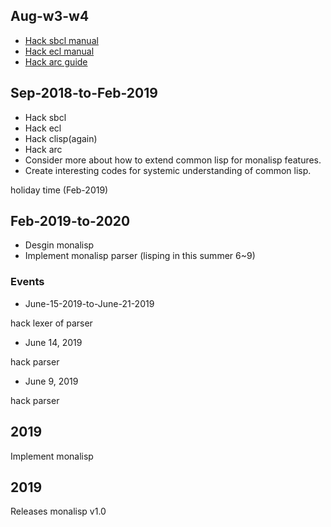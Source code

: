
## Aug-w3-w4
- [Hack sbcl manual](http://sbcl.org/manual/sbcl.pdf)
- [Hack ecl manual](https://common-lisp.net/project/ecl/static/manual/)
- [Hack arc guide](http://paulgraham.com/arc.html)

## Sep-2018-to-Feb-2019
- Hack sbcl
- Hack ecl
- Hack clisp(again)
- Hack arc
- Consider more about how to extend common lisp for monalisp features.
- Create interesting codes for systemic understanding of common lisp.

holiday time (Feb-2019)

## Feb-2019-to-2020

- Desgin monalisp
- Implement monalisp parser (lisping in this summer 6~9)

### Events

- June-15-2019-to-June-21-2019

hack lexer of parser

- June 14, 2019

hack parser

- June 9, 2019

hack parser




## 2019
Implement monalisp


## 2019
Releases monalisp v1.0

   

   
   






